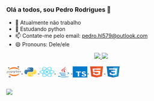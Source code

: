 ### Olá a todos, sou Pedro Rodrigues 👋


- 🔭 Atualmente não trabalho
- 🌱 Estudando python
- 📫 Contate-me pelo email: pedro.hl579@outlook.com
- 😄 Pronouns: Dele/ele

<div align="center">
  <a href="https://github.com/pedrorodrigues000">
  <img height="180em" src="https://github-readme-stats.vercel.app/api?username=pedrorodrigues000&show_icons=true&theme=dracula&include_all_commits=true&count_private=true"/>
  <img height="180em" src="https://github-readme-stats.vercel.app/api/top-langs/?username=pedrorodrigues000&layout=compact&langs_count=7&theme=dracula"/>
</div>
 
  <div style="display: inline_block"><br>
  <img align="center" alt="Pedro-Jupyter" height="30" width="40" src="https://raw.githubusercontent.com/devicons/devicon/master/icons/jupyter/jupyter-original-wordmark.svg">
  <img align="center" alt="Pedro-Python" height="30" width="40" src="https://raw.githubusercontent.com/devicons/devicon/master/icons/python/python-original.svg">
  <img align="center" alt="Pedro-React" height="30" width="40" src="https://github.com/devicons/devicon/blob/master/icons/react/react-original.svg">
  <img align="center" alt="Pedro-Java" height="30" width="40" src="https://github.com/devicons/devicon/blob/master/icons/java/java-original.svg">
  <img align="center" alt="Pedro-TypeScript" height="30" width="40" src="https://github.com/devicons/devicon/blob/master/icons/typescript/typescript-original.svg">
  <img align="center" alt="Pedro-HTML" height="30" width="40" src="https://raw.githubusercontent.com/devicons/devicon/master/icons/html5/html5-original.svg"> 
  <img align="center" alt="Pedro-CSS" height="30" width="40" src="https://raw.githubusercontent.com/devicons/devicon/master/icons/css3/css3-original.svg">
  
</div>
  
  ##
  
<div>
  <a href="https://www.linkedin.com/in/pedro-henrique007" target="_blank"><img src="https://img.shields.io/badge/-LinkedIn-%230077B5?style=for-the-badge&logo=linkedin&logoColor=white" target="_blank"></a>
</div>
 
